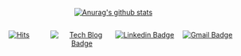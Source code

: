 <div align="center">

[![Anurag's github stats](https://github-readme-stats.vercel.app/api?username=bigpel66)](https://github.com/anuraghazra/github-readme-stats)

</div>

<div style="display:flex" align="center">
<div style="flex:1">

[![Hits](https://hits.seeyoufarm.com/api/count/incr/badge.svg?url=https%3A%2F%2Fgithub.com%2Fbigpel66%2Fhit-counter&count_bg=%2379C83D&title_bg=%23555555&icon=&icon_color=%23E7E7E7&title=hits&edge_flat=false)](https://hits.seeyoufarm.com)

</div>
<div style="flex:1">

[![Tech Blog Badge](http://img.shields.io/badge/-Tech%20blog-black?style=flat-square&logo=github&link=https://bigpel66.tistory.com/)](https://bigpel66.tistory.com/)

</div>
<div style="flex:1">

[![Linkedin Badge](https://img.shields.io/badge/-LinkedIn-blue?style=flat-square&logo=Linkedin&logoColor=white&link=https://www.linkedin.com/in/jong-hwan-seo-9296241a3/)](https://www.linkedin.com/in/jong-hwan-seo-9296241a3/)

</div>
<div style="flex:1">

[![Gmail Badge](https://img.shields.io/badge/Gmail-d14836?style=flat-square&logo=Gmail&logoColor=white&link=mailto:bigpel66@gmail.com)](mailto:bigpel66@gmail.com)

</div>
</div>
